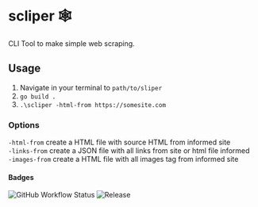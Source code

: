 
# scliper :spider_web:
CLI Tool to make simple web scraping.

## Usage
1. Navigate in your terminal to `path/to/sliper`
2. `go build .`
3. `.\scliper -html-from https://somesite.com`

### Options
`-html-from` create a HTML file with source HTML from informed site  
`-links-from` create a JSON file with all links from site or html file informed   
`-images-from` create a HTML file with all images tag from informed site  

#### Badges
![GitHub Workflow Status](https://img.shields.io/github/workflow/status/LeandroLS/scliper/Go)
![Release](https://img.shields.io/github/v/release/LeandroLS/scliper?include_prereleases)
